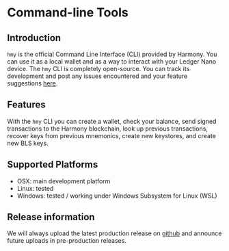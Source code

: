 # Command-line Tools

## Introduction

`hmy` is the official Command Line Interface \(CLI\) provided by Harmony. You can use it as a local wallet and as a way to interact with your Ledger Nano device. The `hmy` CLI is completely open-source. You can track its development and post any issues encountered and your feature suggestions [here](https://github.com/harmony-one/go-sdk).

## Features <a id="features"></a>

With the `hmy` CLI you can create a wallet, check your balance, send signed transactions to the Harmony blockchain, look up previous transactions, recover keys from previous mnemonics, create new keystores, and create new BLS keys.

## Supported Platforms <a id="platforms"></a>

* OSX: main development platform
* Linux: tested
* Windows: tested / working under Windows Subsystem for Linux \(WSL\) 

## Release information

We will always upload the latest production release on [github](https://github.com/harmony-one/go-sdk/releases) and announce future uploads in pre-production releases.


